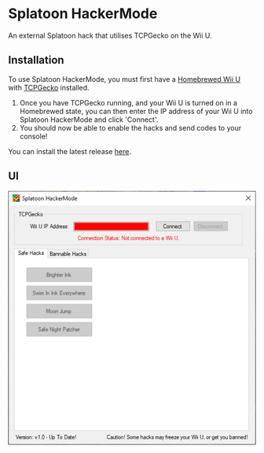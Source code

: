 # Splatoon HackerMode
An external Splatoon hack that utilises TCPGecko on the Wii U.

## Installation
To use Splatoon HackerMode, you must first have a [Homebrewed Wii U](https://wiiu.hacks.guide/#/) with [TCPGecko](https://github.com/BullyWiiPlaza/tcpgecko) installed.

1) Once you have TCPGecko running, and your Wii U is turned on in a Homebrewed state, you can then enter the IP address of your Wii U into Splatoon HackerMode and click 'Connect'. 
2) You should now be able to enable the hacks and send codes to your console!

You can install the latest release [here](https://github.com/Dan-Banfield/Splatoon-HackerMode/releases/tag/Releases).

## UI
![](https://raw.githubusercontent.com/Dan-Banfield/Splatoon-HackerMode/master/Splatoon%20HackerMode/Images/GUI_00.png)
